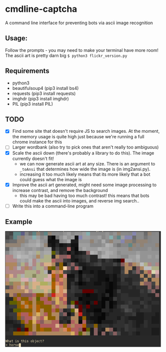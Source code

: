 # cmdline-captcha
A command line interface for preventing bots via ascii image recognition

## Usage:
Follow the prompts - you may need to make your terminal have more room! The ascii art is pretty darn big
`$ python3 flickr_version.py`

## Requirements
 - python3
 - beautifulsoup4 (pip3 install bs4)
 - requests (pip3 install requests)
 - imghdr (pip3 install imghdr)
 - PIL (pip3 install PIL)

## TODO
 - [x] Find some site that doesn't require JS to search images. At the moment, the memory usage is quite high just because we're running a full chrome instance for this
 - [ ] Larger wordbank (also try to pick ones that aren't really too ambiguous)
 - [x] Scale the ascii down (there's probably a library to do this). The image currently doesn't fit!
    - we can now generate ascii art at any size. There is an argument to `_toAnsi` that determines how wide the image is (in img2ansi.py).
    - increasing it too much likely means that its more likely that a bot could guess what the image is
 - [x] Improve the ascii art generated, might need some image processing to increase contrast, and remove the background
    - this may be bad having too much contrast! this means that bots could make the ascii into images, and reverse img search..
 - [ ] Write this into a command-line program

## Example
![example run](examplerun.png)
